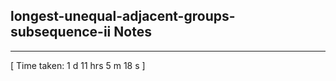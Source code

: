 <h2>longest-unequal-adjacent-groups-subsequence-ii Notes</h2><hr>[ Time taken: 1 d 11 hrs 5 m 18 s ]